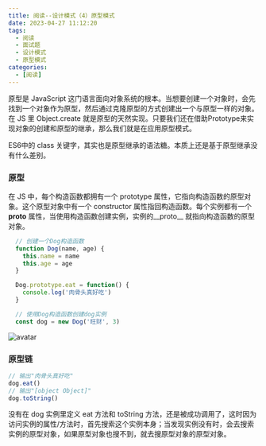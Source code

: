 ```yaml
---
title: 阅读--设计模式（4）原型模式
date: 2023-04-27 11:12:20
tags:
  - 阅读
  - 面试题
  - 设计模式
  - 原型模式
categories:
  - [阅读]
---
```

原型是 JavaScript 这门语言面向对象系统的根本。当想要创建一个对象时，会先找到一个对象作为原型，然后通过克隆原型的方式创建出一个与原型一样的对象。在 JS 里 Object.create 就是原型的天然实现。只要我们还在借助Prototype来实现对象的创建和原型的继承，那么我们就是在应用原型模式。

ES6中的 class 关键字，其实也是原型继承的语法糖。本质上还是基于原型继承没有什么差别。

### 原型
在 JS 中，每个构造函数都拥有一个 prototype 属性，它指向构造函数的原型对象。这个原型对象中有一个 constructor 属性指回构造函数。每个实例都有一个 __proto__ 属性，当使用构造函数创建实例，实例的__proto__ 就指向构造函数的原型对象。
```js
  // 创建一个Dog构造函数
  function Dog(name, age) {
    this.name = name
    this.age = age
  }

  Dog.prototype.eat = function() {
    console.log('肉骨头真好吃')
  }

  // 使用Dog构造函数创建dog实例
  const dog = new Dog('旺财', 3)
```

![avatar](https://p1-jj.byteimg.com/tos-cn-i-t2oaga2asx/gold-user-assets/2019/3/11/1696bfe41aa0a184~tplv-t2oaga2asx-zoom-in-crop-mark:3024:0:0:0.awebp)

### 原型链
```js
// 输出"肉骨头真好吃"
dog.eat()
// 输出"[object Object]"
dog.toString()
```
没有在 dog 实例里定义 eat 方法和 toString 方法，还是被成功调用了，这时因为访问实例的属性/方法时，首先搜索这个实例本身；当发现实例没有时，会去搜索实例的原型对象，如果原型对象也搜不到，就去搜原型对象的原型对象。
